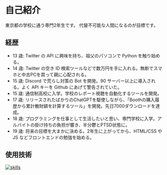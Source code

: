 # 自己紹介

東京都の学校に通う専門2年生です。
代替不可能な人間になるのが目標です。

## 経歴

-   13 歳: Twitter の API に興味を持ち、祖父のパソコンで Python を触り始める。
-   14 歳: Twitter の空き ID 検索ツールなどで数万円を手に入れる。無断でスマホと中古PCを買って親に心配される。
-   15 歳: Discord で荒らし対策の Bot を開発。90 サーバー以上に導入される。よく API キーを Github にあげて警告されていた。
-   15 歳: 通信制高校に入学。学校のレポート視聴を自動化するツールを開発。
-   17 歳: リリースされたばかりのChatGPTを駆使しながら、「Boothの購入履歴から累計散財額を計算するツール」を開発。先日7000ダウンロードを達成。
-   18 歳: プログラミングを仕事として生活したいと思い、専門学校に入学。アルバイトの掛け持ちの負担が響き、半分鬱とPTSD状態に。
-   19 歳: 将来の目標を大まかに決める。2年生に上がってから、HTML/CSS や JS などフロントエンドの勉強を始める。

## 使用技術

[![skills](https://skillicons.dev/icons?i=html,css,js,react,ts,python)](https://skillicons.dev)
